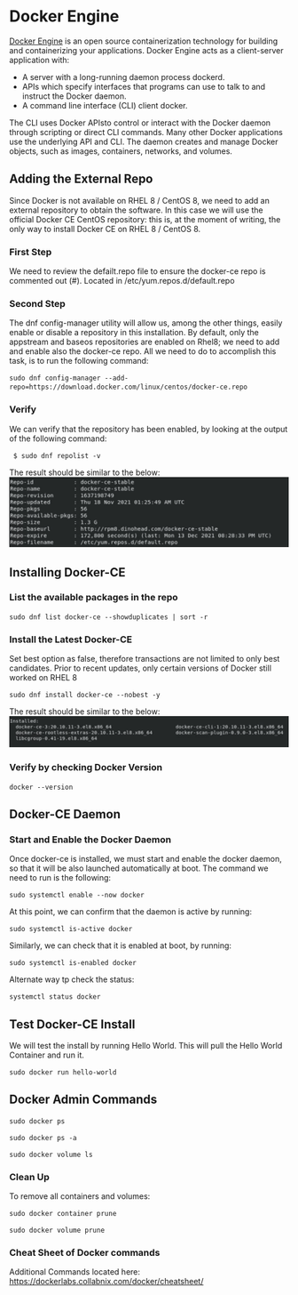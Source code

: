 # Docker Engine

[Docker Engine](https://docs.docker.com/engine/) is an open source containerization technology for building and containerizing your applications. Docker Engine acts as a client-server application with:
- A server with a long-running daemon process dockerd.
- APIs which specify interfaces that programs can use to talk to and instruct the Docker daemon.
- A command line interface (CLI) client docker.

The CLI uses Docker APIsto control or interact with the Docker
daemon through scripting or direct CLI commands. Many other Docker applications
use the underlying API and CLI. The daemon creates and manage Docker objects,
such as images, containers, networks, and volumes.

## Adding the External Repo

Since Docker is not available on RHEL 8 / CentOS 8, we need to add an external repository to obtain the software. In this case we will use the official Docker CE CentOS repository: this is, at the moment of writing, the only way to install Docker CE on RHEL 8 / CentOS 8.

### First Step
We need to review the defailt.repo file to ensure the docker-ce repo is commented out (#). Located in /etc/yum.repos.d/default.repo

### Second Step
The dnf config-manager utility will allow us, among the other things, easily enable or disable a repository in this installation. By default, only the appstream and baseos repositories are enabled on Rhel8; we need to add and enable also the docker-ce repo. All we need to do to accomplish this task, is to run the following command:

```shell
sudo dnf config-manager --add-repo=https://download.docker.com/linux/centos/docker-ce.repo
```

### Verify
We can verify that the repository has been enabled, by looking at the output of the following command:

```shell
 $ sudo dnf repolist -v
 ```
The result should be similar to the below:
![Example Output](images/RepoList.png)

## Installing Docker-CE

### List the available packages in the repo

```shell
sudo dnf list docker-ce --showduplicates | sort -r
```
### Install the Latest Docker-CE
Set best option as false, therefore transactions are not limited to only best candidates. Prior to recent updates, only certain versions of Docker still worked on RHEL 8

```shell
sudo dnf install docker-ce --nobest -y
```

The result should be similar to the below:
![Example Output](images/DockerCEOutput.png)

### Verify by checking Docker Version
```shell
docker --version
```

## Docker-CE Daemon
### Start and Enable the Docker Daemon
Once docker-ce is installed, we must start and enable the docker daemon, so that it will be also launched automatically at boot. The command we need to run is the following:
```shell
sudo systemctl enable --now docker
```

At this point, we can confirm that the daemon is active by running:
```shell
sudo systemctl is-active docker
```

Similarly, we can check that it is enabled at boot, by running:
```shell
sudo systemctl is-enabled docker
```

Alternate way tp check the status:
```shell
systemctl status docker
```

## Test Docker-CE Install
We will test the install by running  Hello World.  This will pull the Hello World Container and run it.
```shell
sudo docker run hello-world
```

## Docker Admin Commands
```shell
sudo docker ps
```
```shell
sudo docker ps -a
```
```shell
sudo docker volume ls
```

### Clean Up
To remove all containers and volumes:
```shell
sudo docker container prune
```

```shell
sudo docker volume prune
```
### Cheat Sheet of Docker commands
Additional Commands located here: https://dockerlabs.collabnix.com/docker/cheatsheet/

